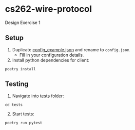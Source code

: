 # cs262-wire-protocol

Design Exercise 1

## Setup

1. Duplicate [config_example.json](config_example.json) and rename to `config.json`.
   - Fill in your configuration details.
2. Install python dependencies for client:

```
poetry install
```

## Testing

1. Navigate into [tests](tests) folder:

```
cd tests
```

2. Start tests:

```
poetry run pytest
```
